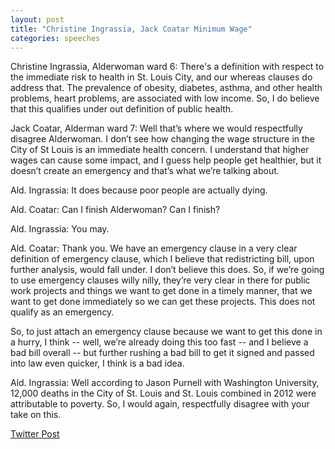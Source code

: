 ```yaml
---
layout: post
title: "Christine Ingrassia, Jack Coatar Minimum Wage"
categories: speeches
---
```


Christine Ingrassia, Alderwoman ward 6: There's a definition with respect to the immediate risk to health in St. Louis City, and our whereas clauses do address that. The prevalence of obesity, diabetes, asthma, and other health problems, heart problems, are associated with low income. So, I do believe that this qualifies under out definition of public health.

Jack Coatar, Alderman ward 7: Well that’s where we would respectfully disagree Alderwoman. I don’t see how changing the wage structure in the City of St Louis is an immediate health concern. I understand that higher wages can cause some impact, and I guess help people get healthier, but it doesn’t create an emergency and that’s what we’re talking about.

Ald. Ingrassia: It does because poor people are actually dying.

Ald. Coatar: Can I finish Alderwoman? Can I finish?

Ald. Ingrassia: You may.

Ald. Coatar: Thank you. We have an emergency clause in a very clear definition of emergency clause, which I believe that redistricting bill, upon further analysis, would fall under. I don’t believe this does. So, if we’re going to use emergency clauses willy nilly, they’re very clear in there for public work projects and things we want to get done in a timely manner, that we want to get done immediately so we can get these projects. This does not qualify as an emergency. 

So, to just attach an emergency clause because we want to get this done in a hurry, I think -- well, we’re already doing this too fast -- and I believe a bad bill overall -- but further rushing a bad bill to get it signed and passed into law even quicker, I think is a bad idea.

Ald. Ingrassia: Well according to Jason Purnell with Washington University, 12,000 deaths in the City of St. Louis and St. Louis combined in 2012 were attributable to poverty. So, I would again, respectfully disagree with your take on this.

[Twitter Post](https://twitter.com/StlPoliticClips/status/1396534821602594820?s=20)
